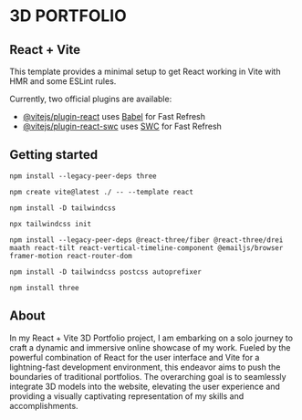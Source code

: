 # 3D PORTFOLIO
## React + Vite

This template provides a minimal setup to get React working in Vite with HMR and some ESLint rules.

Currently, two official plugins are available:

- [@vitejs/plugin-react](https://github.com/vitejs/vite-plugin-react/blob/main/packages/plugin-react/README.md) uses [Babel](https://babeljs.io/) for Fast Refresh
- [@vitejs/plugin-react-swc](https://github.com/vitejs/vite-plugin-react-swc) uses [SWC](https://swc.rs/) for Fast Refresh

## Getting started

`npm install --legacy-peer-deps three`

`npm create vite@latest ./ -- --template react`

`npm install -D tailwindcss`

`npx tailwindcss init`

`npm install --legacy-peer-deps @react-three/fiber @react-three/drei maath react-tilt react-vertical-timeline-component @emailjs/browser framer-motion react-router-dom`

`npm install -D tailwindcss postcss autoprefixer`

`npm install three`

## About

In my React + Vite 3D Portfolio project, I am embarking on a solo journey to craft a dynamic and immersive online showcase of my work. Fueled by the powerful combination of React for the user interface and Vite for a lightning-fast development environment, this endeavor aims to push the boundaries of traditional portfolios. The overarching goal is to seamlessly integrate 3D models into the website, elevating the user experience and providing a visually captivating representation of my skills and accomplishments.
